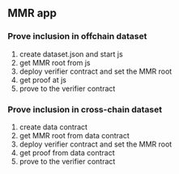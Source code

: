 ## MMR app
### Prove inclusion in offchain dataset
1. create dataset.json and start js
2. get MMR root from js
3. deploy verifier contract and set the MMR root
4. get proof at js
5. prove to the verifier contract

### Prove inclusion in cross-chain dataset
1. create data contract
2. get MMR root from data contract
3. deploy verifier contract and set the MMR root
4. get proof from data contract
5. prove to the verifier contract